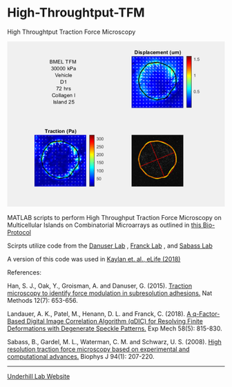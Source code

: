 # High-Throughtput-TFM
High Throughtput Traction Force Microscopy

![Alt Text](TFM%20img.png?raw=trueraw=true)

MATLAB scripts to perform High Throughput Traction Force Microscopy on Multicellular Islands on Combinatorial Microarrays as outlined in [this Bio-Protocol](https://bio-protocol.org)

Scirpts utilize code from the
[Danuser Lab](https://github.com/DanuserLab/TFM)
,
[Franck Lab](https://github.com/FranckLab/qDIC)
, and 
[Sabass Lab](https://github.com/CellMicroMechanics)

A version of this code was used in [Kaylan et. al., eLife (2018)](https://elifesciences.org/articles/38536)

References:

Han, S. J., Oak, Y., Groisman, A. and Danuser, G. (2015). [Traction microscopy to identify force modulation in subresolution adhesions.](https://www.ncbi.nlm.nih.gov/pubmed/26030446) Nat Methods 12(7): 653-656.

Landauer, A. K., Patel, M., Henann, D. L. and Franck, C. (2018). [A q-Factor-Based Digital Image Correlation Algorithm (qDIC) for Resolving Finite Deformations with Degenerate Speckle Patterns.](https://link.springer.com/article/10.1007/s11340-018-0377-4) Exp Mech 58(5): 815-830.

Sabass, B., Gardel, M. L., Waterman, C. M. and Schwarz, U. S. (2008). [High resolution traction force microscopy based on experimental and computational advances.](https://www.ncbi.nlm.nih.gov/pmc/articles/PMC2134850/) Biophys J 94(1): 207-220.


----------------------
[Underhill Lab Website](http://underhill.bioen.illinois.edu/index.html)

